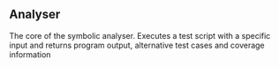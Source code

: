## Analyser

The core of the symbolic analyser. Executes a test script with a specific input and returns program output, alternative test cases and coverage information
